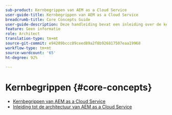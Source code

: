 ```yaml
---
sub-product: Kernbegrippen van AEM as a Cloud Service
user-guide-title: Kernbegrippen van AEM as a Cloud Service
breadcrumb-title: Core Concepts Guide
user-guide-description: Deze handleiding bevat een inleiding over de kernbegrippen van Experience Manager as a Cloud Service, waaronder de architectuur van de nieuwe service.
feature: Geen informatie
role: Architect
translation-type: tm+mt
source-git-commit: e94289bccc09ceed89a2f8b926817507eaa19968
workflow-type: tm+mt
source-wordcount: '65'
ht-degree: 92%

---
```



# Kernbegrippen {#core-concepts}

+ [Kernbegrippen van AEM as a Cloud Service](/help/core-concepts/home.md)
+ [Inleiding tot de architectuur van AEM as a Cloud Service](architecture.md)
